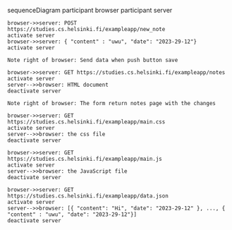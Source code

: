 sequenceDiagram
    participant browser
    participant server

    browser->>server: POST https://studies.cs.helsinki.fi/exampleapp/new_note
    activate server
    browser->>server: { "content" : "uwu", "date": "2023-29-12"}
    activate server

    Note right of browser: Send data when push button save

    browser->>server: GET https://studies.cs.helsinki.fi/exampleapp/notes
    activate server
    server-->>browser: HTML document
    deactivate server

    Note right of browser: The form return notes page with the changes

    browser->>server: GET https://studies.cs.helsinki.fi/exampleapp/main.css
    activate server
    server-->>browser: the css file
    deactivate server

    browser->>server: GET https://studies.cs.helsinki.fi/exampleapp/main.js
    activate server
    server-->>browser: the JavaScript file
    deactivate server

    browser->>server: GET https://studies.cs.helsinki.fi/exampleapp/data.json
    activate server
    server-->>browser: [{ "content": "Hi", "date": "2023-29-12" }, ..., { "content" : "uwu", "date": "2023-29-12"}]
    deactivate server



    
